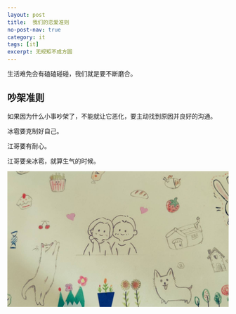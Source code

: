 ```yaml
---
layout: post
title:  我们的恋爱准则
no-post-nav: true
category: it
tags: [it]
excerpt: 无规矩不成方圆
---
```


生活难免会有磕磕碰碰，我们就是要不断磨合。


## 吵架准则

如果因为什么小事吵架了，不能就让它恶化，要主动找到原因并良好的沟通。

冰雹要克制好自己。

江哥要有耐心。

江哥要亲冰雹，就算生气的时候。

![](https://github.com/ujump1/ujump1.github.io/blob/master/assets/images/2019/zz/zunze.jpg?raw=true)


